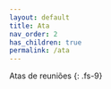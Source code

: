 ```yaml
---
layout: default
title: Ata
nav_order: 2
has_children: true
permalink: /ata
---
```


Atas de reuniões
{: .fs-9}

